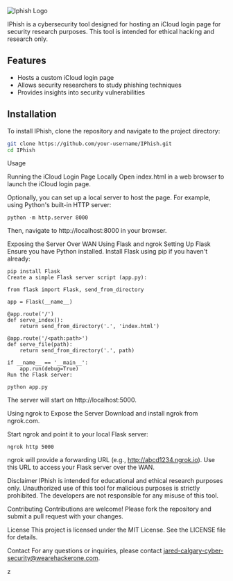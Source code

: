 ![Iphish Logo](https://i.ibb.co/THbx6n2/assasdas.jpg)



IPhish is a cybersecurity tool designed for hosting an iCloud login page for security research purposes. This tool is intended for ethical hacking and research only.

## Features

- Hosts a custom iCloud login page
- Allows security researchers to study phishing techniques
- Provides insights into security vulnerabilities

## Installation

To install IPhish, clone the repository and navigate to the project directory:

```sh
git clone https://github.com/your-username/IPhish.git
cd IPhish
```

Usage

Running the iCloud Login Page Locally
Open index.html in a web browser to launch the iCloud login page.

Optionally, you can set up a local server to host the page. For example, using Python's built-in HTTP server:

```
python -m http.server 8000
```
Then, navigate to http://localhost:8000 in your browser.

Exposing the Server Over WAN Using Flask and ngrok
Setting Up Flask
Ensure you have Python installed. Install Flask using pip if you haven't already:

```
pip install Flask
Create a simple Flask server script (app.py):
```

```
from flask import Flask, send_from_directory

app = Flask(__name__)

@app.route('/')
def serve_index():
    return send_from_directory('.', 'index.html')

@app.route('/<path:path>')
def serve_file(path):
    return send_from_directory('.', path)

if __name__ == '__main__':
    app.run(debug=True)
Run the Flask server:

```

```
python app.py
```
The server will start on http://localhost:5000.

Using ngrok to Expose the Server
Download and install ngrok from ngrok.com.

Start ngrok and point it to your local Flask server:

```
ngrok http 5000
```
ngrok will provide a forwarding URL (e.g., http://abcd1234.ngrok.io). Use this URL to access your Flask server over the WAN.

Disclaimer
IPhish is intended for educational and ethical research purposes only. Unauthorized use of this tool for malicious purposes is strictly prohibited. The developers are not responsible for any misuse of this tool.

Contributing
Contributions are welcome! Please fork the repository and submit a pull request with your changes.

License
This project is licensed under the MIT License. See the LICENSE file for details.

Contact
For any questions or inquiries, please contact jared-calgary-cyber-security@wearehackerone.com.





z

